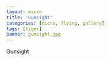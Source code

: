 ```yaml
---
layout: micro
title: 'Gunsight'
categories: [micro, flying, gallery]
tags: [tiger]
banner: gunsight.jpg
---
```


Gunsight
